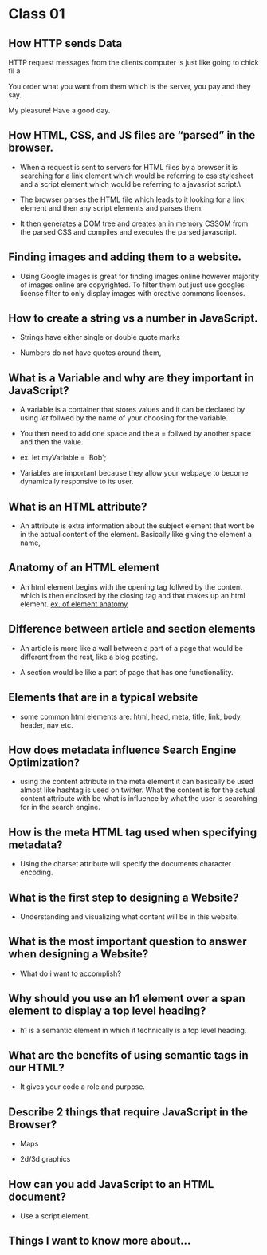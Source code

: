 # Class 01 

## How HTTP sends Data

 HTTP request messages from the clients computer is just like going to chick fil a 

 You order what you want from them which is the server, you pay and they say.

My pleasure! Have a good day.

## How HTML, CSS, and JS files are “parsed” in the browser.

* When a request is sent to servers for HTML files by a browser it is searching for a link element which would be referring to css stylesheet and a script element which would be referring to a javasript script.\

* The browser parses the HTML file which leads to it looking for a link element and then any script elements and parses them.

* It then generates a DOM tree and creates an in memory CSSOM from the parsed CSS and compiles and executes the parsed javascript.

## Finding images and adding them to a website.

* Using Google images is great for finding images online however majority of images online are copyrighted. To filter them out just use googles license filter to only display images with creative commons licenses.

## How to create a string vs a number in JavaScript.

* Strings have either single or double quote marks 

* Numbers do not have quotes around them,

## What is a Variable and why are they important in JavaScript?

* A variable is a container that stores values and it can be declared by using *let* follwed by the name of your choosing for the variable.

* You then need to add one space and the a = follwed by another space and then the value.

* ex. let myVariable = 'Bob';

* Variables are important because they allow your webpage to become dynamically responsive to its user.

## What is an HTML attribute?

* An attribute is extra information about the subject element that wont be in the actual content of the element. Basically like giving the element a name,

## Anatomy of an HTML element

* An html element begins with the opening tag follwed by the content which is then enclosed by the closing tag and that makes up an html element. [ex. of element anatomy](https://developer.mozilla.org/en-US/docs/Learn/HTML/Introduction_to_HTML/Getting_started#anatomy_of_an_html_element)

## Difference between article and section elements

* An article is more like a wall between a part of a page that would be different from the rest, like a blog posting.

* A section would be like a part of page that has one functionaliity.


## Elements that are in a typical website

* some common html elements are: html, head, meta, title, link, body, header, nav etc.

## How does metadata influence Search Engine Optimization?

* using the content attribute in the meta element it can basically be used almost like hashtag is used on twitter. What the content is for the actual content attribute with be what is influence by what the user is searching for in the search engine.

## How is the meta HTML tag used when specifying metadata?

* Using the charset attribute will specify the documents character encoding. 

## What is the first step to designing a Website?

* Understanding and visualizing what content will be in this website.

## What is the most important question to answer when designing a Website?

* What do i want to accomplish?

## Why should you use an h1 element over a span element to display a top level heading?

*  h1 is a semantic element in which it technically is a top level heading.


## What are the benefits of using semantic tags in our HTML? 

* It gives your code a role and purpose.

## Describe 2 things that require JavaScript in the Browser?

* Maps 

* 2d/3d graphics

## How can you add JavaScript to an HTML document?

* Use a script element.

## Things I want to know more about...